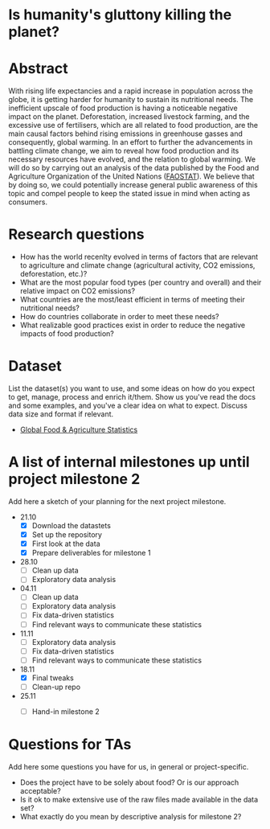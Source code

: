 # Is humanity's gluttony killing the planet?

# Abstract
With rising life expectancies and a rapid increase in population across the globe, it is getting harder for humanity to sustain its nutritional needs. The inefficient upscale of food production is having a noticeable negative impact on the planet. Deforestation, increased livestock farming, and the excessive use of fertilisers, which are all related to food production, are the main causal factors behind rising emissions in greenhouse gasses and consequently, global warming. In an effort to further the advancements in battling climate change, we aim to reveal how food production and its necessary resources have evolved, and the relation to global warming. We will do so by carrying out an analysis of the data published by the Food and Agriculture Organization of the United Nations ([FAOSTAT](http://www.fao.org/faostat/en/#home)). We believe that by doing so, we could potentially increase general public awareness of this topic and compel people to keep the stated issue in mind when acting as consumers.

# Research questions
- How has the world recenlty evolved in terms of factors that are relevant to agriculture and climate change (agricultural activity, CO2 emissions, deforestation, etc.)?
- What are the most popular food types (per country and overall) and their relative impact on CO2 emissions?
- What countries are the most/least efficient in terms of meeting their nutritional needs?
- How do countries collaborate in order to meet these needs?
- What realizable good practices exist in order to reduce the negative impacts of food production?

# Dataset
List the dataset(s) you want to use, and some ideas on how do you expect to get, manage, process and enrich it/them. Show us you've read the docs and some examples, and you've a clear idea on what to expect. Discuss data size and format if relevant.
* [Global Food & Agriculture Statistics](https://www.kaggle.com/unitednations/global-food-agriculture-statistics)

# A list of internal milestones up until project milestone 2
Add here a sketch of your planning for the next project milestone.
* 21.10
    - [x] Download the datastets
    - [x] Set up the repository
    - [x] First look at the data
    - [x] Prepare deliverables for milestone 1
* 28.10
    - [ ] Clean up data
    - [ ] Exploratory data analysis
* 04.11
    - [ ] Clean up data
    - [ ] Exploratory data analysis
    - [ ] Fix data-driven statistics
    - [ ] Find relevant ways to communicate these statistics
* 11.11
    - [ ] Exploratory data analysis
    - [ ] Fix data-driven statistics
    - [ ] Find relevant ways to communicate these statistics
* 18.11
    - [x] Final tweaks
    - [ ] Clean-up repo
* 25.11
    - [ ] Hand-in milestone 2
  

# Questions for TAs
Add here some questions you have for us, in general or project-specific.
- Does the project have to be solely about food? Or is our approach acceptable?
- Is it ok to make extensive use of the raw files made available in the data set?
- What exactly do you mean by descriptive analysis for milestone 2?
